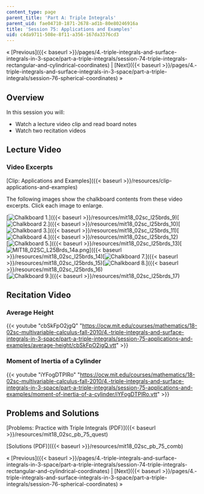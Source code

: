 ```yaml
---
content_type: page
parent_title: 'Part A: Triple Integrals'
parent_uid: fae04710-1871-2678-ad1b-80e80246916a
title: 'Session 75: Applications and Examples'
uid: c4da9711-508e-8f11-a356-167da3376cd3
---
```


« [Previous]({{< baseurl >}}/pages/4.-triple-integrals-and-surface-integrals-in-3-space/part-a-triple-integrals/session-74-triple-integrals-rectangular-and-cylindrical-coordinates) | [Next]({{< baseurl >}}/pages/4.-triple-integrals-and-surface-integrals-in-3-space/part-a-triple-integrals/session-76-spherical-coordinates) »

Overview
--------

In this session you will:

*   Watch a lecture video clip and read board notes
*   Watch two recitation videos

Lecture Video
-------------

### Video Excerpts

[Clip: Applications and Examples]({{< baseurl >}}/resources/clip-applications-and-examples)

The following images show the chalkboard contents from these video excerpts. Click each image to enlarge.

[![Chalkboard 1.](BASEURL_PLACEHOLDER/resources/mit18_02sc_l25brds_9a)]({{< baseurl >}}/resources/mit18_02sc_l25brds_9)[![Chalkboard 2.](BASEURL_PLACEHOLDER/resources/mit18_02sc_l25brds_10a)]({{< baseurl >}}/resources/mit18_02sc_l25brds_10)[![Chalkboard 3.](BASEURL_PLACEHOLDER/resources/mit18_02sc_l25brds_11a)]({{< baseurl >}}/resources/mit18_02sc_l25brds_11)[![Chalkboard 4.](BASEURL_PLACEHOLDER/resources/mit18_02sc_l25brds_12a)]({{< baseurl >}}/resources/mit18_02sc_l25brds_12)  
[![Chalkboard 5.](BASEURL_PLACEHOLDER/resources/mit18_02sc_l25brds_13a)]({{< baseurl >}}/resources/mit18_02sc_l25brds_13)[![MIT18_02SC_L25Brds_14a.png](BASEURL_PLACEHOLDER/resources/mit18_02sc_l25brds_14a)]({{< baseurl >}}/resources/mit18_02sc_l25brds_14)[![Chalkboard 7.](BASEURL_PLACEHOLDER/resources/mit18_02sc_l25brds_15a)]({{< baseurl >}}/resources/mit18_02sc_l25brds_15)[![Chalkboard 8.](BASEURL_PLACEHOLDER/resources/mit18_02sc_l25brds_16a)]({{< baseurl >}}/resources/mit18_02sc_l25brds_16)  
[![Chalkboard 9.](BASEURL_PLACEHOLDER/resources/mit18_02sc_l25brds_17a)]({{< baseurl >}}/resources/mit18_02sc_l25brds_17)

Recitation Video
----------------

### Average Height

{{< youtube "cbSkFpO2jgQ" "https://ocw.mit.edu/courses/mathematics/18-02sc-multivariable-calculus-fall-2010/4.-triple-integrals-and-surface-integrals-in-3-space/part-a-triple-integrals/session-75-applications-and-examples/average-height/cbSkFpO2jgQ.vtt" >}}

### Moment of Inertia of a Cylinder

{{< youtube "iYFogDTPlRo" "https://ocw.mit.edu/courses/mathematics/18-02sc-multivariable-calculus-fall-2010/4.-triple-integrals-and-surface-integrals-in-3-space/part-a-triple-integrals/session-75-applications-and-examples/moment-of-inertia-of-a-cylinder/iYFogDTPlRo.vtt" >}}

Problems and Solutions
----------------------

[Problems: Practice with Triple Integrals (PDF)]({{< baseurl >}}/resources/mit18_02sc_pb_75_quest)

[Solutions (PDF)]({{< baseurl >}}/resources/mit18_02sc_pb_75_comb)

« [Previous]({{< baseurl >}}/pages/4.-triple-integrals-and-surface-integrals-in-3-space/part-a-triple-integrals/session-74-triple-integrals-rectangular-and-cylindrical-coordinates) | [Next]({{< baseurl >}}/pages/4.-triple-integrals-and-surface-integrals-in-3-space/part-a-triple-integrals/session-76-spherical-coordinates) »